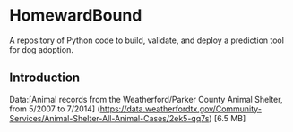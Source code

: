 HomewardBound
=============
A repository of Python code to build, validate, and deploy a prediction tool for dog adoption. 

Introduction  
------------
Data:[Animal records from the Weatherford/Parker County Animal Shelter, from 5/2007 to 7/2014] (https://data.weatherfordtx.gov/Community-Services/Animal-Shelter-All-Animal-Cases/2ek5-qq7s)
[6.5 MB]
